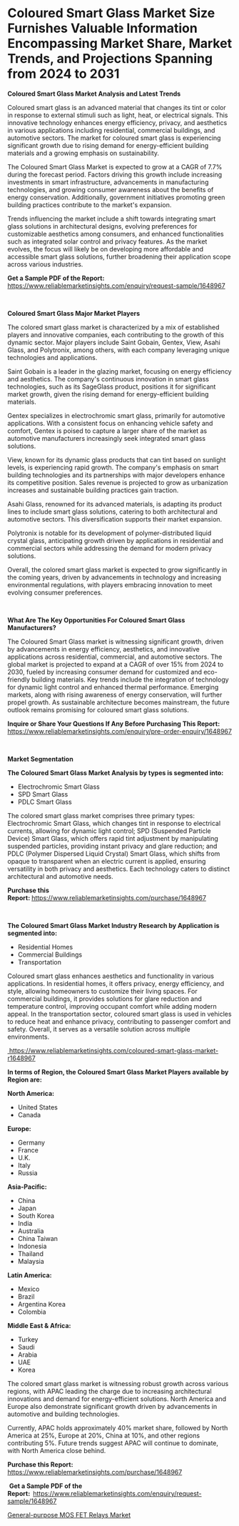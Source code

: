 <p><h1>Coloured Smart Glass Market Size Furnishes Valuable Information Encompassing Market Share, Market Trends, and Projections Spanning from 2024 to 2031</h1></p><p><strong>Coloured Smart Glass Market Analysis and Latest Trends</strong></p>
<p><p>Coloured smart glass is an advanced material that changes its tint or color in response to external stimuli such as light, heat, or electrical signals. This innovative technology enhances energy efficiency, privacy, and aesthetics in various applications including residential, commercial buildings, and automotive sectors. The market for coloured smart glass is experiencing significant growth due to rising demand for energy-efficient building materials and a growing emphasis on sustainability.</p><p>The Coloured Smart Glass Market is expected to grow at a CAGR of 7.7% during the forecast period. Factors driving this growth include increasing investments in smart infrastructure, advancements in manufacturing technologies, and growing consumer awareness about the benefits of energy conservation. Additionally, government initiatives promoting green building practices contribute to the market's expansion.</p><p>Trends influencing the market include a shift towards integrating smart glass solutions in architectural designs, evolving preferences for customizable aesthetics among consumers, and enhanced functionalities such as integrated solar control and privacy features. As the market evolves, the focus will likely be on developing more affordable and accessible smart glass solutions, further broadening their application scope across various industries.</p></p>
<p><strong>Get a Sample PDF of the Report:&nbsp;</strong> <a href="https://www.reliablemarketinsights.com/enquiry/request-sample/1648967?utm_campaign=1994&utm_medium=2&utm_source=Github&utm_content=ia&utm_term=29122024&utm_id=coloured-smart-glass">https://www.reliablemarketinsights.com/enquiry/request-sample/1648967</a></p>
<p>&nbsp;</p>
<p><strong>Coloured Smart Glass Major Market Players</strong></p>
<p><p>The colored smart glass market is characterized by a mix of established players and innovative companies, each contributing to the growth of this dynamic sector. Major players include Saint Gobain, Gentex, View, Asahi Glass, and Polytronix, among others, with each company leveraging unique technologies and applications.</p><p>Saint Gobain is a leader in the glazing market, focusing on energy efficiency and aesthetics. The company's continuous innovation in smart glass technologies, such as its SageGlass product, positions it for significant market growth, given the rising demand for energy-efficient building materials.</p><p>Gentex specializes in electrochromic smart glass, primarily for automotive applications. With a consistent focus on enhancing vehicle safety and comfort, Gentex is poised to capture a larger share of the market as automotive manufacturers increasingly seek integrated smart glass solutions.</p><p>View, known for its dynamic glass products that can tint based on sunlight levels, is experiencing rapid growth. The company's emphasis on smart building technologies and its partnerships with major developers enhance its competitive position. Sales revenue is projected to grow as urbanization increases and sustainable building practices gain traction.</p><p>Asahi Glass, renowned for its advanced materials, is adapting its product lines to include smart glass solutions, catering to both architectural and automotive sectors. This diversification supports their market expansion.</p><p>Polytronix is notable for its development of polymer-distributed liquid crystal glass, anticipating growth driven by applications in residential and commercial sectors while addressing the demand for modern privacy solutions.</p><p>Overall, the colored smart glass market is expected to grow significantly in the coming years, driven by advancements in technology and increasing environmental regulations, with players embracing innovation to meet evolving consumer preferences.</p></p>
<p>&nbsp;</p>
<p><strong>What Are The Key Opportunities For Coloured Smart Glass Manufacturers?</strong></p>
<p><p>The Coloured Smart Glass market is witnessing significant growth, driven by advancements in energy efficiency, aesthetics, and innovative applications across residential, commercial, and automotive sectors. The global market is projected to expand at a CAGR of over 15% from 2024 to 2030, fueled by increasing consumer demand for customized and eco-friendly building materials. Key trends include the integration of technology for dynamic light control and enhanced thermal performance. Emerging markets, along with rising awareness of energy conservation, will further propel growth. As sustainable architecture becomes mainstream, the future outlook remains promising for coloured smart glass solutions.</p></p>
<p><strong>Inquire or Share Your Questions If Any Before Purchasing This Report:</strong> <a href="https://www.reliablemarketinsights.com/enquiry/pre-order-enquiry/1648967?utm_campaign=1994&utm_medium=2&utm_source=Github&utm_content=ia&utm_term=29122024&utm_id=coloured-smart-glass">https://www.reliablemarketinsights.com/enquiry/pre-order-enquiry/1648967</a></p>
<p>&nbsp;</p>
<p><strong>Market Segmentation</strong></p>
<p><strong>The Coloured Smart Glass Market Analysis by types is segmented into:</strong></p>
<p><ul><li>Electrochromic Smart Glass</li><li>SPD Smart Glass</li><li>PDLC Smart Glass</li></ul></p>
<p><p>The colored smart glass market comprises three primary types: Electrochromic Smart Glass, which changes tint in response to electrical currents, allowing for dynamic light control; SPD (Suspended Particle Device) Smart Glass, which offers rapid tint adjustment by manipulating suspended particles, providing instant privacy and glare reduction; and PDLC (Polymer Dispersed Liquid Crystal) Smart Glass, which shifts from opaque to transparent when an electric current is applied, ensuring versatility in both privacy and aesthetics. Each technology caters to distinct architectural and automotive needs.</p></p>
<p><strong>Purchase this Report:&nbsp;</strong><a href="https://www.reliablemarketinsights.com/purchase/1648967?utm_campaign=1994&utm_medium=2&utm_source=Github&utm_content=ia&utm_term=29122024&utm_id=coloured-smart-glass">https://www.reliablemarketinsights.com/purchase/1648967</a></p>
<p>&nbsp;</p>
<p><strong>The Coloured Smart Glass Market Industry Research by Application is segmented into:</strong></p>
<p><ul><li>Residential Homes</li><li>Commercial Buildings</li><li>Transportation</li></ul></p>
<p><p>Coloured smart glass enhances aesthetics and functionality in various applications. In residential homes, it offers privacy, energy efficiency, and style, allowing homeowners to customize their living spaces. For commercial buildings, it provides solutions for glare reduction and temperature control, improving occupant comfort while adding modern appeal. In the transportation sector, coloured smart glass is used in vehicles to reduce heat and enhance privacy, contributing to passenger comfort and safety. Overall, it serves as a versatile solution across multiple environments.</p></p>
<p><a href="https://www.reliablemarketinsights.com/coloured-smart-glass-market-r1648967?utm_campaign=1994&utm_medium=2&utm_source=Github&utm_content=ia&utm_term=29122024&utm_id=coloured-smart-glass">&nbsp;https://www.reliablemarketinsights.com/coloured-smart-glass-market-r1648967</a></p>
<p><strong>In terms of Region, the Coloured Smart Glass Market Players available by Region are:</strong></p>
<p>
    <p> <strong> North America: </strong>
        <ul>
            <li>United States</li>
            <li>Canada</li>
        </ul>
        </p> 
    <p> <strong> Europe: </strong>
        <ul>
            <li>Germany</li>
            <li>France</li>
            <li>U.K.</li>
            <li>Italy</li>
            <li>Russia</li>
        </ul>
        </p> 
    <p> <strong> Asia-Pacific: </strong>
        <ul>
            <li>China</li>
            <li>Japan</li>
            <li>South Korea</li>
            <li>India</li>
            <li>Australia</li>
            <li>China Taiwan</li>
            <li>Indonesia</li>
            <li>Thailand</li>
            <li>Malaysia</li>
        </ul>
        </p> 
    <p> <strong> Latin America: </strong>
        <ul>
            <li>Mexico</li>
            <li>Brazil</li>
            <li>Argentina Korea</li>
            <li>Colombia</li>
        </ul>
        </p> 
    <p> <strong> Middle East & Africa: </strong>
        <ul>
            <li>Turkey</li>
            <li>Saudi</li>
            <li>Arabia</li>
            <li>UAE</li>
            <li>Korea</li>
        </ul>
    </p>
    </p>
<p><p>The colored smart glass market is witnessing robust growth across various regions, with APAC leading the charge due to increasing architectural innovations and demand for energy-efficient solutions. North America and Europe also demonstrate significant growth driven by advancements in automotive and building technologies. </p><p>Currently, APAC holds approximately 40% market share, followed by North America at 25%, Europe at 20%, China at 10%, and other regions contributing 5%. Future trends suggest APAC will continue to dominate, with North America close behind.</p></p>
<p><strong>Purchase this Report: </strong><a href="https://www.reliablemarketinsights.com/purchase/1648967?utm_campaign=1994&utm_medium=2&utm_source=Github&utm_content=ia&utm_term=29122024&utm_id=coloured-smart-glass">https://www.reliablemarketinsights.com/purchase/1648967</a></p>
<p>&nbsp;<strong>Get a Sample PDF of the Report:&nbsp;&nbsp;</strong><a href="https://www.reliablemarketinsights.com/enquiry/request-sample/1648967?utm_campaign=1994&utm_medium=2&utm_source=Github&utm_content=ia&utm_term=29122024&utm_id=coloured-smart-glass">https://www.reliablemarketinsights.com/enquiry/request-sample/1648967</a></p>
<p><strong></strong></p>
<p><p><a href="https://github.com/rahu1506/Market-Research-Report-List-6/blob/main/general-purpose-mos-fet-relays-market.md?utm_campaign=1994&utm_medium=2&utm_source=Github&utm_content=ia&utm_term=29122024&utm_id=coloured-smart-glass">General-purpose MOS FET Relays Market</a></p></p>